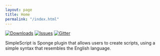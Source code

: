 ```yaml
---
layout: page
title: Home
permalink: "/index.html"
---
```


[![Downloads](https://img.shields.io/github/downloads/flibiostudio/simplescript/total.svg?style=flat-square)](https://github.com/FlibioStudio/SimpleScript/releases)
[![Issues](https://img.shields.io/github/issues/flibiostudio/simplescript.svg?style=flat-square)](http://www.github.com/FlibioStudio/SimpleScript/issues/)
[![Gitter](https://img.shields.io/badge/chat-on_gitter-3F51B5.svg?style=flat-square)](https://gitter.im/FlibioStudio/SimpleScript)


SimpleScript is Sponge plugin that allows users to create scripts, using a simple syntax that resembles the English language.
